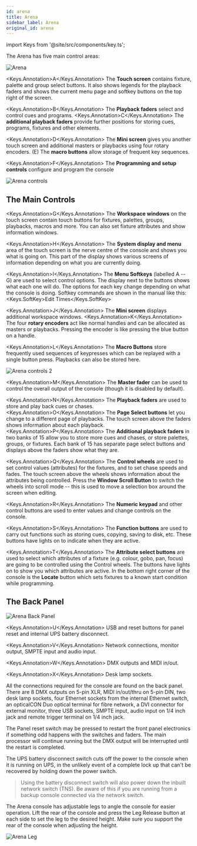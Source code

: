 ```yaml
---
id: arena
title: Arena
sidebar_label: Arena
original_id: arena
---
```


import Keys from '@site/src/components/key.ts';

The Arena has five main control areas:

![Arena](/docs/images/Arena.png)

<Keys.Annotation>A</Keys.Annotation> The **Touch screen** contains fixture, palette and group select buttons.
It also shows legends for the playback faders and shows the current menu
page and softkey buttons on the top right of the screen.

<Keys.Annotation>B</Keys.Annotation> The **Playback faders** select and control cues and programs. <Keys.Annotation>C</Keys.Annotation> The
**additional playback faders** provide further positions for storing
cues, programs, fixtures and other elements.

<Keys.Annotation>D</Keys.Annotation> The **Mini screen** gives you another touch screen and additional
masters or playbacks using four rotary encoders. (E) The **macro buttons**
allow storage of frequent key sequences.

<Keys.Annotation>F</Keys.Annotation> The **Programming and setup controls** configure and program the console

![Arena controls](/docs/images/Arena-controls.png)

## The Main Controls

<Keys.Annotation>G</Keys.Annotation> The **Workspace windows** on the touch screen contain touch buttons for
fixtures, palettes, groups, playbacks, macros and more. You can also set
fixture attributes and show information windows.

<Keys.Annotation>H</Keys.Annotation> The **System display and menu** area of the touch screen is the nerve
centre of the console and shows you what is going on. This part of the
display shows various screens of information depending on what you are
currently doing.

<Keys.Annotation>I</Keys.Annotation> The **Menu Softkeys** (labelled A -- G) are used to select control
options. The display next to the buttons shows what each one will do.
The options for each key change depending on what the console is doing.
Softkey commands are shown in the manual like this:
<Keys.SoftKey>Edit Times</Keys.SoftKey>

<Keys.Annotation>J</Keys.Annotation> The **Mini screen** displays additional workspace windows. <Keys.Annotation>K</Keys.Annotation> The four
**rotary encoders** act like normal handles and can be allocated as
masters or playbacks. Pressing the encoder is like pressing the blue
button on a handle.

<Keys.Annotation>L</Keys.Annotation> The **Macro Buttons** store frequently used sequences of keypresses
which can be replayed with a single button press. Playbacks can also be
stored here.

![Arena controls 2](/docs/images/Arena-controls-2.png)

<Keys.Annotation>M</Keys.Annotation> The **Master fader** can be used to control the overall output of the console 
(though it is disabled by default).

<Keys.Annotation>N</Keys.Annotation> The **Playback faders** are used to store and play back cues or chases.
<Keys.Annotation>O</Keys.Annotation> The **Page Select buttons** let you change to a different page of
playbacks. The touch screen above the faders shows information about
each playback. <Keys.Annotation>P</Keys.Annotation> The **Additional playback faders** in two banks of 15
allow you to store more cues and chases, or store palettes, groups, or
fixtures. Each bank of 15 has separate page select buttons and displays
above the faders show what they are.

<Keys.Annotation>Q</Keys.Annotation> The **Control wheels** are used to set control values (attributes) for
the fixtures, and to set chase speeds and fades. The touch screen above
the wheels shows information about the attributes being controlled.
Press the **Window Scroll Button** to switch the wheels into scroll mode
-- this is used to move a selection box around the screen when editing.

<Keys.Annotation>R</Keys.Annotation> The **Numeric keypad** and other control buttons are used to enter
values and change controls on the console.

<Keys.Annotation>S</Keys.Annotation> The **Function buttons** are used to carry out functions such as storing
cues, copying, saving to disk, etc. These buttons have lights on to
indicate when they are active.

<Keys.Annotation>T</Keys.Annotation> The **Attribute select buttons** are used to select which attributes of
a fixture (e.g. colour, gobo, pan, focus) are going to be controlled
using the Control wheels. The buttons have lights on to show you which
attributes are active. In the bottom right corner of the console is the **Locate** button which
sets fixtures to a known start condition while programming.

## The Back Panel


![Arena Back Panel](/docs/images/Arena-Back-Panel.png)

<Keys.Annotation>U</Keys.Annotation> USB and reset buttons for panel reset and internal UPS battery disconnect.

<Keys.Annotation>V</Keys.Annotation> Network connections, monitor output, SMPTE input and audio input.

<Keys.Annotation>W</Keys.Annotation> DMX outputs and MIDI in/out.

<Keys.Annotation>X</Keys.Annotation> Desk lamp sockets.

All the connections required for the console are found on the back
panel. There are 8 DMX outputs on 5-pin XLR, MIDI in/out/thru on 5-pin
DIN, two desk lamp sockets, four Ethernet sockets from the internal
Ethernet switch, an opticalCON Duo optical terminal for fibre network, a
DVI connector for external monitor, three USB sockets, SMPTE input,
audio input on 1/4 inch jack and remote trigger terminal on 1/4 inch
jack.

The Panel reset switch may be pressed to restart the front panel
electronics if something odd happens with the switches and faders. The
main processor will continue running but the DMX output will be
interrupted until the restart is completed.

The UPS battery disconnect switch cuts off the power to the console when
it is running on UPS, in the unlikely event of a complete lock up that
can\'t be recovered by holding down the power switch.

  >   Using the battery disconnect switch will also power down the inbuilt network switch (TNS). Be aware of this if you are running from a backup console connected via the network switch.


The Arena console has adjustable legs to angle the console for easier
operation. Lift the rear of the console and press the Leg Release button
at each side to set the leg to the desired height. Make sure you support
the rear of the console when adjusting the height.

![Arena Leg](/docs/images/Arena-Leg.jpeg)
